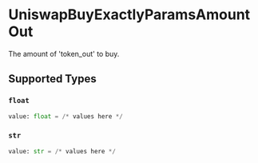 # UniswapBuyExactlyParamsAmountOut

The amount of 'token_out' to buy.


## Supported Types

### `float`

```python
value: float = /* values here */
```

### `str`

```python
value: str = /* values here */
```

